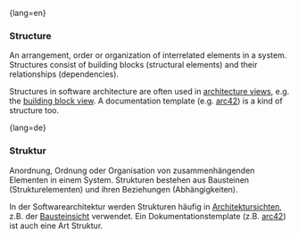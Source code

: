 {lang=en}
### Structure

An arrangement, order or organization of interrelated elements in a system.
Structures consist of building blocks (structural elements)
and their relationships (dependencies).

  Structures in software architecture are often used in [architecture views](#term-architecture-view),
  e.g. the [building block view](#term-building-block-view).
  A documentation template (e.g. [arc42](#term-arc42)) is
  a kind of structure too.


{lang=de}
### Struktur

Anordnung, Ordnung oder Organisation von zusammenhängenden Elementen
in einem System. Strukturen bestehen aus Bausteinen
(Strukturelementen) und ihren Beziehungen (Abhängigkeiten).

In der Softwarearchitektur werden Strukturen häufig in
[Architektursichten](#_bookmark39), z.B. der
[Bausteinsicht](#_bookmark54) verwendet. Ein Dokumentationstemplate
(z.B. [arc42](#_bookmark33)) ist auch eine Art Struktur.

